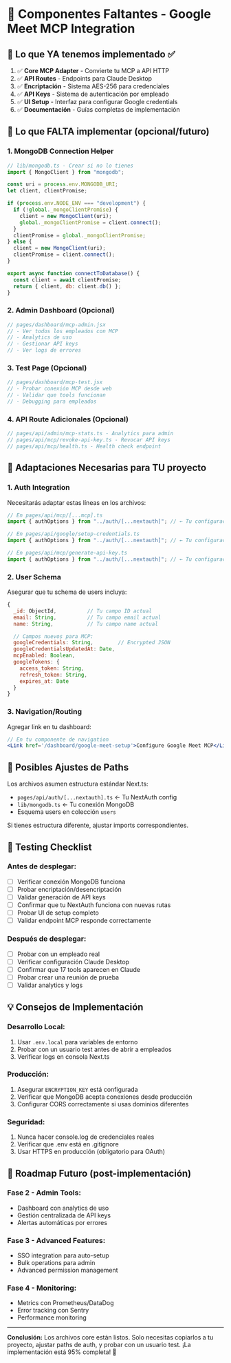 # 📝 Componentes Faltantes - Google Meet MCP Integration

## 🎯 Lo que YA tenemos implementado ✅

1. ✅ **Core MCP Adapter** - Convierte tu MCP a API HTTP
2. ✅ **API Routes** - Endpoints para Claude Desktop
3. ✅ **Encriptación** - Sistema AES-256 para credenciales
4. ✅ **API Keys** - Sistema de autenticación por empleado
5. ✅ **UI Setup** - Interfaz para configurar Google credentials
6. ✅ **Documentación** - Guías completas de implementación

## 🔧 Lo que FALTA implementar (opcional/futuro)

### **1. MongoDB Connection Helper**

```javascript
// lib/mongodb.ts - Crear si no lo tienes
import { MongoClient } from "mongodb";

const uri = process.env.MONGODB_URI;
let client, clientPromise;

if (process.env.NODE_ENV === "development") {
  if (!global._mongoClientPromise) {
    client = new MongoClient(uri);
    global._mongoClientPromise = client.connect();
  }
  clientPromise = global._mongoClientPromise;
} else {
  client = new MongoClient(uri);
  clientPromise = client.connect();
}

export async function connectToDatabase() {
  const client = await clientPromise;
  return { client, db: client.db() };
}
```

### **2. Admin Dashboard (Opcional)**

```javascript
// pages/dashboard/mcp-admin.jsx
// - Ver todos los empleados con MCP
// - Analytics de uso
// - Gestionar API keys
// - Ver logs de errores
```

### **3. Test Page (Opcional)**

```javascript
// pages/dashboard/mcp-test.jsx
// - Probar conexión MCP desde web
// - Validar que tools funcionan
// - Debugging para empleados
```

### **4. API Route Adicionales (Opcional)**

```javascript
// pages/api/admin/mcp-stats.ts - Analytics para admin
// pages/api/mcp/revoke-api-key.ts - Revocar API keys
// pages/api/mcp/health.ts - Health check endpoint
```

## 🔄 Adaptaciones Necesarias para TU proyecto

### **1. Auth Integration**

Necesitarás adaptar estas líneas en los archivos:

```javascript
// En pages/api/mcp/[...mcp].ts
import { authOptions } from "../auth/[...nextauth]"; // ← Tu configuración auth

// En pages/api/google/setup-credentials.ts
import { authOptions } from "../auth/[...nextauth]"; // ← Tu configuración auth

// En pages/api/mcp/generate-api-key.ts
import { authOptions } from "../auth/[...nextauth]"; // ← Tu configuración auth
```

### **2. User Schema**

Asegurar que tu schema de users incluya:

```javascript
{
  _id: ObjectId,          // Tu campo ID actual
  email: String,          // Tu campo email actual
  name: String,           // Tu campo name actual

  // Campos nuevos para MCP:
  googleCredentials: String,        // Encrypted JSON
  googleCredentialsUpdatedAt: Date,
  mcpEnabled: Boolean,
  googleTokens: {
    access_token: String,
    refresh_token: String,
    expires_at: Date
  }
}
```

### **3. Navigation/Routing**

Agregar link en tu dashboard:

```jsx
// En tu componente de navigation
<Link href='/dashboard/google-meet-setup'>Configure Google Meet MCP</Link>
```

## 🚧 Posibles Ajustes de Paths

Los archivos asumen estructura estándar Next.ts:

- `pages/api/auth/[...nextauth].ts` ← Tu NextAuth config
- `lib/mongodb.ts` ← Tu conexión MongoDB
- Esquema users en colección `users`

Si tienes estructura diferente, ajustar imports correspondientes.

## 🧪 Testing Checklist

### **Antes de desplegar:**

- [ ] Verificar conexión MongoDB funciona
- [ ] Probar encriptación/desencriptación
- [ ] Validar generación de API keys
- [ ] Confirmar que tu NextAuth funciona con nuevas rutas
- [ ] Probar UI de setup completo
- [ ] Validar endpoint MCP responde correctamente

### **Después de desplegar:**

- [ ] Probar con un empleado real
- [ ] Verificar configuración Claude Desktop
- [ ] Confirmar que 17 tools aparecen en Claude
- [ ] Probar crear una reunión de prueba
- [ ] Validar analytics y logs

## 💡 Consejos de Implementación

### **Desarrollo Local:**

1. Usar `.env.local` para variables de entorno
2. Probar con un usuario test antes de abrir a empleados
3. Verificar logs en consola Next.ts

### **Producción:**

1. Asegurar `ENCRYPTION_KEY` está configurada
2. Verificar que MongoDB acepta conexiones desde producción
3. Configurar CORS correctamente si usas dominios diferentes

### **Seguridad:**

1. Nunca hacer console.log de credenciales reales
2. Verificar que .env está en .gitignore
3. Usar HTTPS en producción (obligatorio para OAuth)

## 🎯 Roadmap Futuro (post-implementación)

### **Fase 2 - Admin Tools:**

- Dashboard con analytics de uso
- Gestión centralizada de API keys
- Alertas automáticas por errores

### **Fase 3 - Advanced Features:**

- SSO integration para auto-setup
- Bulk operations para admin
- Advanced permission management

### **Fase 4 - Monitoring:**

- Metrics con Prometheus/DataDog
- Error tracking con Sentry
- Performance monitoring

---

**Conclusión:** Los archivos core están listos. Solo necesitas copiarlos a tu proyecto, ajustar paths de auth, y probar con un usuario test. ¡La implementación está 95% completa! 🚀
